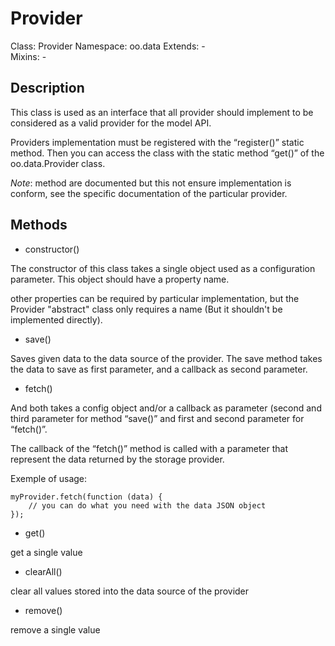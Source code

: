 Provider
========

  Class: Provider
  Namespace: oo.data
  Extends: -  
  Mixins: -  


Description
-----------

  This class is used as an interface that all provider should implement to be considered as a valid provider for the model API.

  Providers implementation must be registered with the “register()” static method. Then you can access the class with the static method “get()” of the oo.data.Provider class.

  _Note_: method are documented but this not ensure implementation is conform, see the specific documentation of the particular provider.


Methods
-------

  * constructor()

  The constructor of this class takes a single object used as a configuration parameter. This object should have a property name.

  other properties can be required by particular implementation, but the Provider "abstract" class only requires a name (But it shouldn't be implemented directly).



  * save()

  Saves given data to the data source of the provider. The save method takes the data to save as first parameter, and a callback as second parameter.



  * fetch()

  And both takes a config object and/or a callback as parameter (second and third parameter for method “save()” and first and second parameter for “fetch()”. 

  The callback of the “fetch()” method is called with a parameter that represent the data returned by the storage provider.

  Exemple of usage:

    myProvider.fetch(function (data) {
        // you can do what you need with the data JSON object
    });



  * get()

  get a single value 



  * clearAll()

  clear all values stored into the data source of the provider
  


  * remove()

  remove a single value
  
